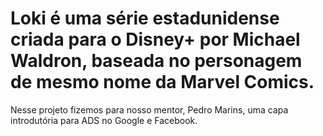 # Loki é uma série estadunidense criada para o Disney+ por Michael Waldron, baseada no personagem de mesmo nome da Marvel Comics.
 Nesse projeto fizemos para nosso mentor, Pedro Marins, uma capa introdutória para ADS no Google e Facebook.
